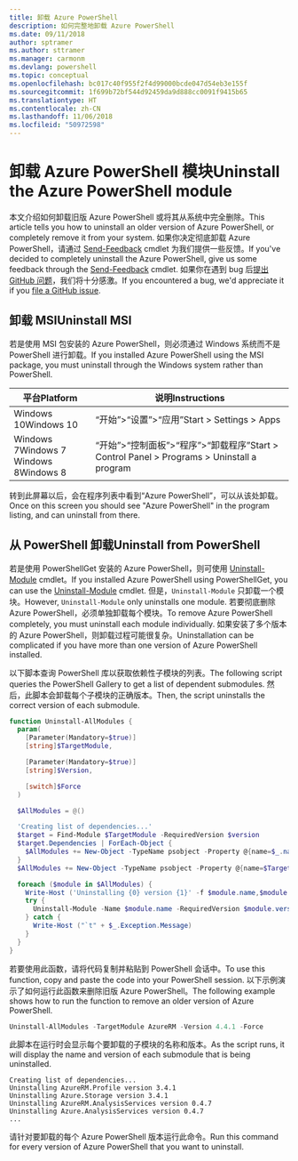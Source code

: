 ```yaml
---
title: 卸载 Azure PowerShell
description: 如何完整地卸载 Azure PowerShell
ms.date: 09/11/2018
author: sptramer
ms.author: sttramer
ms.manager: carmonm
ms.devlang: powershell
ms.topic: conceptual
ms.openlocfilehash: bc017c40f955f2f4d99000bcde047d54eb3e155f
ms.sourcegitcommit: 1f699b72bf544d92459da9d888cc0091f9415b65
ms.translationtype: HT
ms.contentlocale: zh-CN
ms.lasthandoff: 11/06/2018
ms.locfileid: "50972598"
---
```

# <a name="uninstall-the-azure-powershell-module"></a><span data-ttu-id="33b58-103">卸载 Azure PowerShell 模块</span><span class="sxs-lookup"><span data-stu-id="33b58-103">Uninstall the Azure PowerShell module</span></span>

<span data-ttu-id="33b58-104">本文介绍如何卸载旧版 Azure PowerShell 或将其从系统中完全删除。</span><span class="sxs-lookup"><span data-stu-id="33b58-104">This article tells you how to uninstall an older version of Azure PowerShell, or completely remove it from your system.</span></span> <span data-ttu-id="33b58-105">如果你决定彻底卸载 Azure PowerShell，请通过 [Send-Feedback](/powershell/module/azurerm.profile/send-feedback) cmdlet 为我们提供一些反馈。</span><span class="sxs-lookup"><span data-stu-id="33b58-105">If you've decided to completely uninstall the Azure PowerShell, give us some feedback through the [Send-Feedback](/powershell/module/azurerm.profile/send-feedback) cmdlet.</span></span>
<span data-ttu-id="33b58-106">如果你在遇到 bug 后[提出 GitHub 问题](https://github.com/azure/azure-powershell/issues)，我们将十分感激。</span><span class="sxs-lookup"><span data-stu-id="33b58-106">If you encountered a bug, we'd appreciate it if you [file a GitHub issue](https://github.com/azure/azure-powershell/issues).</span></span>

## <a name="uninstall-msi"></a><span data-ttu-id="33b58-107">卸载 MSI</span><span class="sxs-lookup"><span data-stu-id="33b58-107">Uninstall MSI</span></span>

<span data-ttu-id="33b58-108">若是使用 MSI 包安装的 Azure PowerShell，则必须通过 Windows 系统而不是 PowerShell 进行卸载。</span><span class="sxs-lookup"><span data-stu-id="33b58-108">If you installed Azure PowerShell using the MSI package, you must uninstall through the Windows system rather than PowerShell.</span></span>

| <span data-ttu-id="33b58-109">平台</span><span class="sxs-lookup"><span data-stu-id="33b58-109">Platform</span></span> | <span data-ttu-id="33b58-110">说明</span><span class="sxs-lookup"><span data-stu-id="33b58-110">Instructions</span></span> |
|----------|--------------|
| <span data-ttu-id="33b58-111">Windows 10</span><span class="sxs-lookup"><span data-stu-id="33b58-111">Windows 10</span></span> | <span data-ttu-id="33b58-112">“开始”>“设置”>“应用”</span><span class="sxs-lookup"><span data-stu-id="33b58-112">Start > Settings > Apps</span></span> |
| <span data-ttu-id="33b58-113">Windows 7</span><span class="sxs-lookup"><span data-stu-id="33b58-113">Windows 7</span></span> </br><span data-ttu-id="33b58-114">Windows 8</span><span class="sxs-lookup"><span data-stu-id="33b58-114">Windows 8</span></span> | <span data-ttu-id="33b58-115">“开始”>“控制面板”>“程序”>“卸载程序”</span><span class="sxs-lookup"><span data-stu-id="33b58-115">Start > Control Panel > Programs > Uninstall a program</span></span> |

<span data-ttu-id="33b58-116">转到此屏幕以后，会在程序列表中看到“Azure PowerShell”，可以从该处卸载。</span><span class="sxs-lookup"><span data-stu-id="33b58-116">Once on this screen you should see "Azure PowerShell" in the program listing, and can uninstall from there.</span></span>

## <a name="uninstall-from-powershell"></a><span data-ttu-id="33b58-117">从 PowerShell 卸载</span><span class="sxs-lookup"><span data-stu-id="33b58-117">Uninstall from PowerShell</span></span>

<span data-ttu-id="33b58-118">若是使用 PowerShellGet 安装的 Azure PowerShell，则可使用 [Uninstall-Module](/powershell/module/powershellget/uninstall-module) cmdlet。</span><span class="sxs-lookup"><span data-stu-id="33b58-118">If you installed Azure PowerShell using PowerShellGet, you can use the [Uninstall-Module](/powershell/module/powershellget/uninstall-module) cmdlet.</span></span> <span data-ttu-id="33b58-119">但是，`Uninstall-Module` 只卸载一个模块。</span><span class="sxs-lookup"><span data-stu-id="33b58-119">However, `Uninstall-Module` only uninstalls one module.</span></span> <span data-ttu-id="33b58-120">若要彻底删除 Azure PowerShell，必须单独卸载每个模块。</span><span class="sxs-lookup"><span data-stu-id="33b58-120">To remove Azure PowerShell completely, you must uninstall each module individually.</span></span> <span data-ttu-id="33b58-121">如果安装了多个版本的 Azure PowerShell，则卸载过程可能很复杂。</span><span class="sxs-lookup"><span data-stu-id="33b58-121">Uninstallation can be complicated if you have more than one version of Azure PowerShell installed.</span></span>

<span data-ttu-id="33b58-122">以下脚本查询 PowerShell 库以获取依赖性子模块的列表。</span><span class="sxs-lookup"><span data-stu-id="33b58-122">The following script queries the PowerShell Gallery to get a list of dependent submodules.</span></span> <span data-ttu-id="33b58-123">然后，此脚本会卸载每个子模块的正确版本。</span><span class="sxs-lookup"><span data-stu-id="33b58-123">Then, the script uninstalls the correct version of each submodule.</span></span>

```powershell
function Uninstall-AllModules {
  param(
    [Parameter(Mandatory=$true)]
    [string]$TargetModule,

    [Parameter(Mandatory=$true)]
    [string]$Version,

    [switch]$Force
  )

  $AllModules = @()

  'Creating list of dependencies...'
  $target = Find-Module $TargetModule -RequiredVersion $version
  $target.Dependencies | ForEach-Object {
    $AllModules += New-Object -TypeName psobject -Property @{name=$_.name; version=$_.requiredversion}
  }
  $AllModules += New-Object -TypeName psobject -Property @{name=$TargetModule; version=$Version}

  foreach ($module in $AllModules) {
    Write-Host ('Uninstalling {0} version {1}' -f $module.name,$module.version)
    try {
      Uninstall-Module -Name $module.name -RequiredVersion $module.version -Force:$Force -ErrorAction Stop
    } catch {
      Write-Host ("`t" + $_.Exception.Message)
    }
  }
}
```

<span data-ttu-id="33b58-124">若要使用此函数，请将代码复制并粘贴到 PowerShell 会话中。</span><span class="sxs-lookup"><span data-stu-id="33b58-124">To use this function, copy and paste the code into your PowerShell session.</span></span> <span data-ttu-id="33b58-125">以下示例演示了如何运行此函数来删除旧版 Azure PowerShell。</span><span class="sxs-lookup"><span data-stu-id="33b58-125">The following example shows how to run the function to remove an older version of Azure PowerShell.</span></span>

```powershell
Uninstall-AllModules -TargetModule AzureRM -Version 4.4.1 -Force
```

<span data-ttu-id="33b58-126">此脚本在运行时会显示每个要卸载的子模块的名称和版本。</span><span class="sxs-lookup"><span data-stu-id="33b58-126">As the script runs, it will display the name and version of each submodule that is being uninstalled.</span></span>

```output
Creating list of dependencies...
Uninstalling AzureRM.Profile version 3.4.1
Uninstalling Azure.Storage version 3.4.1
Uninstalling AzureRM.AnalysisServices version 0.4.7
Uninstalling Azure.AnalysisServices version 0.4.7
...
```

<span data-ttu-id="33b58-127">请针对要卸载的每个 Azure PowerShell 版本运行此命令。</span><span class="sxs-lookup"><span data-stu-id="33b58-127">Run this command for every version of Azure PowerShell that you want to uninstall.</span></span>
